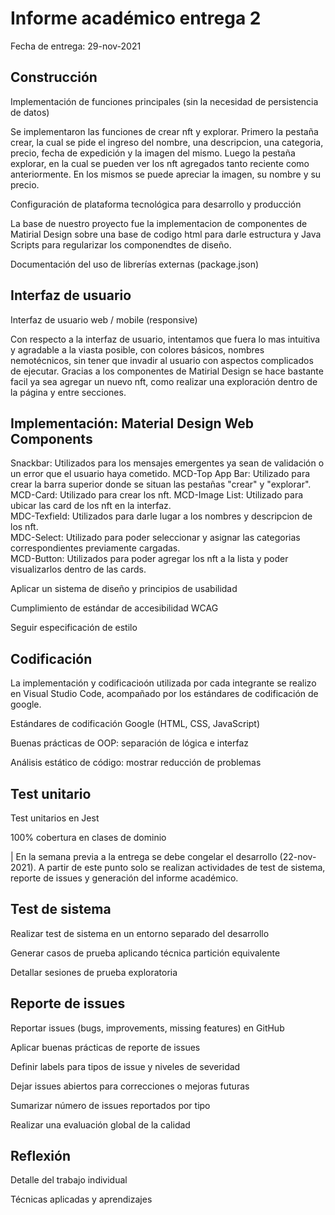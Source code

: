 # Informe académico entrega 2
Fecha de entrega: 29-nov-2021

## Construcción

Implementación de funciones principales (sin la necesidad de persistencia de datos)

Se implementaron las funciones de crear nft y explorar. Primero la pestaña crear, la cual se pide el ingreso del nombre, una descripcion, una categoria, precio, fecha de expedición y la imagen del mismo.
Luego la pestaña explorar, en la cual se pueden ver los nft agregados tanto reciente como anteriormente.
En los mismos se puede apreciar la imagen, su nombre y su precio. 

Configuración de plataforma tecnológica para desarrollo y producción

La base de nuestro proyecto fue la implementacion de componentes de Matirial Design sobre una base de codigo html para darle estructura y Java Scripts para regularizar los componendtes de diseño.

Documentación del uso de librerías externas (package.json)

## Interfaz de usuario

Interfaz de usuario web / mobile (responsive)

Con respecto a la interfaz de usuario, intentamos que fuera lo mas intuitiva y agradable a la viasta posible, con colores básicos, nombres nemotécnicos, sin tener que invadir al usuario con aspectos complicados de ejecutar. 
Gracias a los componentes de Matirial Design se hace bastante facil ya sea agregar un nuevo nft, como realizar una exploración dentro de la página y entre secciones.

## Implementación: Material Design Web Components

Snackbar: Utilizados para los mensajes emergentes ya sean de validación o un error que el usuario haya cometido.
MCD-Top App Bar: Utilizado para crear la barra superior donde se situan las pestañas "crear" y "explorar".
MCD-Card: Utilizado para crear los nft.
MCD-Image List: Utilizado para ubicar las card de los nft en la interfaz.  
MDC-Texfield: Utilizados para darle lugar a los nombres y descripcion de los nft.  
MDC-Select: Utilizado para poder seleccionar y asignar las categorias correspondientes previamente cargadas.   
MCD-Button: Utilizados para poder agregar los nft a la lista y poder visualizarlos dentro de las cards.

Aplicar un sistema de diseño y principios de usabilidad

Cumplimiento de estándar de accesibilidad WCAG

Seguir especificación de estilo

## Codificación

La implementación y codificacioón utilizada por cada integrante se realizo en Visual Studio Code, acompañado por los estándares de codificación de google. 

Estándares de codificación Google (HTML, CSS, JavaScript)

Buenas prácticas de OOP: separación de lógica e interfaz

Análisis estático de código: mostrar reducción de problemas

## Test unitario

Test unitarios en Jest

100% cobertura en clases de dominio


| En la semana previa a la entrega se debe congelar el desarrollo (22-nov-2021).
A partir de este punto solo se realizan actividades de test de sistema, reporte de issues y generación del informe académico.

## Test de sistema

Realizar test de sistema en un entorno separado del desarrollo

Generar casos de prueba aplicando técnica partición equivalente

Detallar sesiones de prueba exploratoria

## Reporte de issues

Reportar issues (bugs, improvements, missing features) en GitHub 

Aplicar buenas prácticas de reporte de issues

Definir labels para tipos de issue y niveles de severidad

Dejar issues abiertos para correcciones o mejoras futuras

Sumarizar número de issues reportados por tipo

Realizar una evaluación global de la calidad

## Reflexión

Detalle del trabajo individual

Técnicas aplicadas y aprendizajes
